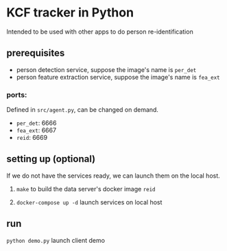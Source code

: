 # KCF tracker in Python
Intended to be used with other apps to do person re-identification

## prerequisites
- person detection service, suppose the image's name is `per_det`
- person feature extraction service, suppose the image's name is `fea_ext`

### ports:
  Defined in `src/agent.py`, can be changed on demand.
  - `per_det`:  6666
  - `fea_ext`:  6667
  - `reid`:     6669

## setting up (optional)
If we do not have the services ready, we can launch them on the local host.

1. `make` to build the data server's docker image `reid`

2. `docker-compose up -d` launch services on local host

## run

`python demo.py` launch client demo

